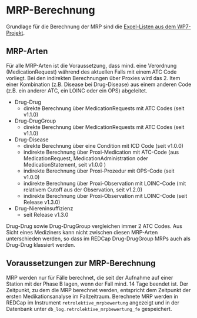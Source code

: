 # MRP-Berechnung

Grundlage für die Berechnung der MRP sind die [Excel-Listen aus dem WP7-Projekt](https://github.com/medizininformatik-initiative/INTERPOLAR-WP7).

## MRP-Arten

Für alle MRP-Arten ist die Voraussetzung, dass mind. eine Verordnung (MedicationRequest) während des aktuellen Falls mit einem ATC Code vorliegt.
Bei den indirekten Berechnungen über Proxies wird das 2. Item einer Kombination (z.B. Disease bei Drug-Disease) aus einem anderen Code (z.B. ein anderer ATC, ein LOINC oder ein OPS) abgeleitet.

- Drug-Drug
   - direkte Berechnung über MedicationRequests mit ATC Codes (seit v1.1.0)
- Drug-DrugGroup
   - direkte Berechnung über MedicationRequests mit ATC Codes (seit v1.1.0)
- Drug-Disease
   - direkte Berechnung über eine Condition mit ICD Code (seit v1.0.0)
   - indirekte Berechnung über Proxi-Medication mit ATC-Code (aus MedicationRequest, MedicationAdministration oder MedicationStatement, seit v1.0.0 )
   - indirekte Berechnung über Proxi-Prozedur mit OPS-Code (seit v1.0.0)
   - indirekte Berechnung über Proxi-Observation mit LOINC-Code (mit relativem Cutoff aus der Observation, seit v1.2.0)
   - indirekte Berechnung über Proxi-Observation mit LOINC-Code (seit Release v1.3.0)
- Drug-Niereninsuffizienz
   - seit Release v1.3.0

Drug-Drug sowie Drug-DrugGroup vergleichen immer 2 ATC Codes. 
Aus Sicht eines Mediziners kann nicht zwischen diesen MRP-Arten unterschieden werden, so dass im REDCap Drug-DrugGroup MRPs auch als Drug-Drug klassiert werden. 

## Voraussetzungen zur MRP-Berechnung

MRP werden nur für Fälle berechnet, die seit der Aufnahme auf einer Station mit der Phase B lagen, wenn der Fall mind. 14 Tage beendet ist.
Der Zeitpunkt, zu dem die MRP berechnet werden, entspricht dem Zeitpunkt der ersten Medikationsanalyse im Fallzeitraum.
Berechnete MRP werden in REDCap im Instrument `retrolektive_mrpbewertung` angezeigt und in der Datenbank unter `db_log.retrolektive_mrpbewertung_fe` gespeichert.
